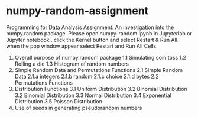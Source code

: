 # numpy-random-assignment
Programming for Data Analysis Assignment: An investigation into the numpy.random package. 
Please open numpy-random.ipynb in Jupyterlab or Jupyter notebook .
click the Kernel button and select Restart & Run All. 
when the pop window appear select Restart and Run All Cells. 
1. Overall purpose of numpy.random package
    1.1 Simulating coin toss
    1.2 Rolling a die
    1.3 Histogram of random numbers 
2. Simple Random Data and Permutations Functions
    2.1 Simple Random Data
        2.1.a integers
        2.1.b random
        2.1.c choice
        2.1.d bytes
    2.2 Permutations Functions
3. Distribution Functions
    3.1 Uniform Distribution
    3.2 Binomial Distribution
    3.2 Binomial Distribution
    3.3 Normal Distribution
    3.4 Exponential Distribution
    3.5 Poisson Distribution
4. Use of seeds in generating pseudorandom numbers


